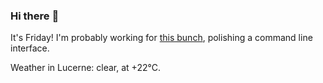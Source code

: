 ### Hi there :wave:

It's Friday! I'm probably working for [this bunch](https://github.com/kohofinancial), polishing a command line interface.

Weather in Lucerne: clear, at +22°C.
